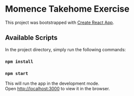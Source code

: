 # Momence Takehome Exercise

This project was bootstrapped with [Create React App](https://github.com/facebook/create-react-app).

## Available Scripts

In the project directory, simply run the following commands:

### `npm install`
### `npm start`

This will run the app in the development mode.\
Open [http://localhost:3000](http://localhost:3000) to view it in the browser.
